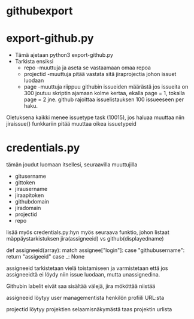 # githubexport

# export-github.py
- Tämä ajetaan python3 export-github.py
- Tarkista ensiksi
    - repo -muuttuja ja aseta se vastaamaan omaa repoa 
    - projectid -muuttuja pitää vastata sitä jiraprojectia johon issuet luodaan
    - page -muuttuja riippuu githubin issueiden määrästä jos issueita on 300 joutuu skriptin ajamaan kolme kertaa, ekalla page = 1, tokalla page = 2 jne. github rajoittaa issuelistauksen 100 issueeseen per haku.



Oletuksena kaikki menee issuetype task (10015), jos haluaa muuttaa niin jiraissue() funkkariin pitää muuttaa oikea issuetypeid

# credentials.py
tämän joudut luomaan itsellesi, seuraavilla muuttujilla

- gitusername
- gittoken
- jirausername
- jiraapitoken
- githubdomain
- jiradomain
- projectid
- repo

lisää myös credentials.py:hyn myös seuraava funktio, johon listaat mäppäystarkistuksen jira(assigneeid) vs github(displayedname)

def assigneeid(array):
    match assignee["login"]:
        case "githubusername":
            return "assigeeid"
        case _:
            None

assigneeid tarkistetaan vielä toistamiseen ja varmistetaan että jos assigneeidtä ei löydy niin issue luodaan, mutta unassignedina. 

Githubin labelit eivät saa sisältää välejä, jira mököttää niistää

assigneeid löytyy user managementista henkilön profiili URL:sta

projectid löytyy projektien selaamisnäkymästä taas projektin urlista